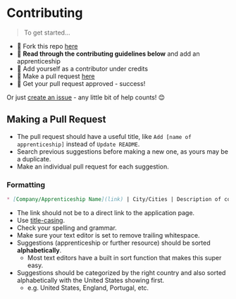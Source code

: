 # Contributing

> To get started...

* 🍴 Fork this repo [here](https://github.com/fvcproductions/apprenticeships#fork-destination-box)
* 🔨 **Read through the contributing guidelines below** and add an apprenticeship
* 👥 Add yourself as a contributor under credits
* 🔧 Make a pull request [here](https://github.com/fvcproductions/apprenticeships/compare)
* 🎉 Get your pull request approved - success!

Or just [create an issue](https://github.com/fvcproductions/apprenticeships/issues/new) - any little bit of help counts! 😊

## Making a Pull Request

* The pull request should have a useful title, like `Add [name of apprenticeship]` instead of `Update README`.
* Search previous suggestions before making a new one, as yours may be a duplicate.
* Make an individual pull request for each suggestion.

### Formatting

```markdown
* [Company/Apprenticeship Name](link) | City/Cities | Description of company/apprenticeship

```

* The link should not be to a direct link to the application page.
* Use [title-casing](https://capitalizemytitle.com/).
* Check your spelling and grammar.
* Make sure your text editor is set to remove trailing whitespace.
* Suggestions (apprenticeship or further resource) should be sorted **alphabetically**.
  * Most text editors have a built in sort function that makes this super easy.
* Suggestions should be categorized by the right country and also sorted alphabetically with the United States showing first.
  * e.g. United States, England, Portugal, etc.
